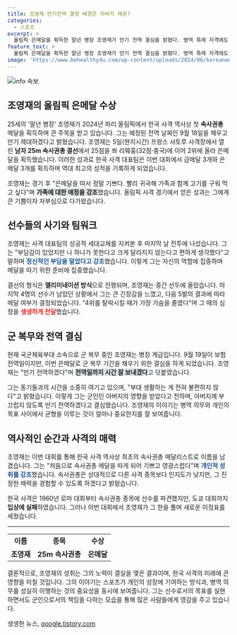 ```yaml
---
title: 조영재 만기전역 결정 배경은 아버지 때문?
categories:
  - 스포츠
excerpt: >
  올림픽 은메달을 획득한 말년 병장 조영재가 만기 전역 결심을 밝혔다. 병역 특례 자격에도 불구하고, 그는 아버지의 영향으로 군 복무를 마무리하겠다는 의지를 보이며 한국 사격 역사에 새로운 전환점을 마련했다.
feature_text: >
  올림픽 은메달을 획득한 말년 병장 조영재가 만기 전역 결심을 밝혔다. 병역 특례 자격에도 불구하고, 그는 아버지의 영향으로 군 복무를 마무리하겠다는 의지를 보이며 한국 사격 역사에 새로운 전환점을 마련했다.
image: 'https://www.behealthy4u.com/wp-content/uploads/2024/06/koreanews.jpg'
---
```


<p><img src="https://www.behealthy4u.com/wp-content/uploads/2024/06/koreanews.jpg" alt="info 속보" /></p>

<h2 data-ke-size="size26">조영재의 올림픽 은메달 수상</h2>

<p data-ke-size="size16">25세의 '말년 병장' 조영재가 2024년 파리 올림픽에서 한국 사격 역사상 첫 <b>속사권총</b> 메달을 획득하며 큰 주목을 받고 있습니다. 그는 예정된 전역 날짜인 9월 18일을 채우고 만기 제대하겠다고 밝혔습니다. 조영재는 5일(현지시간) 프랑스 샤토루 사격장에서 열린 <b>남자 25m 속사권총 결선</b>에서 25점을 쏴 리웨훙(32점·중국)에 이어 2위에 올라 은메달을 획득했습니다. 이러한 성과로 한국 사격 대표팀은 이번 대회에서 금메달 3개와 은메달 3개를 획득하며 역대 최고의 성적을 기록하게 되었습니다.</p>

<p data-ke-size="size16">조영재는 경기 후 "은메달을 따서 정말 기쁘다. 빨리 귀국해 가족과 함께 고기를 구워 먹고 싶다"며 <b><span style="background-color: #21538527;">가족에 대한 애정을 강조</span></b>했습니다. 올림픽 사격 경기에서 얻은 성과는 그에게 큰 기쁨이자 자부심으로 다가왔습니다.</p>

<h2 data-ke-size="size26">선수들의 사기와 팀워크</h2>

<p data-ke-size="size16">조영재는 사격 대표팀의 성공적 세대교체를 지켜본 후 마지막 날 전투에 나섰습니다. 그는 "부담감이 있었지만 나 하나가 못한다고 크게 달라지지 않는다고 편하게 생각했다"고 말하며 <b><span style="color: #1a5490;">정신적인 부담을 덜었다고 강조</span></b>했습니다. 이렇게 그는 자신의 역할에 집중하며 메달을 따기 위한 준비에 집중했습니다.</p>

<p data-ke-size="size16">결선의 형식은 <b>엘리미네이션 방식</b>으로 진행되며, 조영재는 중간 선두에 올랐습니다. 마지막 4명의 선수가 남았던 상황에서 그는 큰 긴장감을 느꼈고, 다음 5발의 결과에 따라 메달 여부가 결정되었습니다. "4위를 탈락시킬 때가 가장 가슴을 졸였다"며 그 때의 심정을 <b><span style="color: #ee2323;">생생하게 전달</span></b>했습니다.</p>

<h2 data-ke-size="size26">군 복무와 전역 결심</h2>

<p data-ke-size="size16">현재 국군체육부대 소속으로 군 복무 중인 조영재는 병장 계급입니다. 9월 19일이 보험전역일이지만, 이번 은메달로 군 복무 기간을 채우기 위한 결심을 하게 되었습니다. 조영재는 "만기 전역하겠다"며 <b><span style="background-color: #21538527;">전역일까지 시간 잘 보내겠다</span></b>고 덧붙였습니다.</p>

<p data-ke-size="size16">그는 동기들과의 시간을 소중히 여기고 있으며, "부대 생활하는 게 전혀 불편하지 않다"고 밝혔습니다. 이렇게 그는 군인인 아버지의 영향을 받았다고 전하며, 아버지께 부끄럽지 않도록 만기 전역하겠다고 결심했습니다. 조영재의 이야기는 병역 의무와 개인의 목표 사이에서 균형을 이루는 것이 얼마나 중요한지를 잘 보여줍니다.</p>

<h2 data-ke-size="size26">역사적인 순간과 사격의 매력</h2>

<p data-ke-size="size16">조영재는 이번 대회를 통해 한국 사격 역사상 최초의 속사권총 메달리스트로 이름을 남겼습니다. 그는 "처음으로 속사권총 메달을 따게 되어 기쁘고 영광스럽다"며 <b><span style="color: #1a5490;">개인적 성취를 강조</span></b>했습니다. 속사권총은 상대적으로 다른 사격 종목보다 인지도가 낮지만, 그 진정한 매력을 경험할 수 있도록 하겠다고 밝혔습니다.</p>

<p data-ke-size="size16">한국 사격은 1960년 로마 대회부터 속사권총 종목에 선수를 파견했지만, 도쿄 대회까지 <b>입상에 실패</b>하였습니다. 그러나 이번 대회에서 조영재가 그 한을 풀며 새로운 이정표를 세웠습니다.</p>

<hr />

<table style="width:100%">
<tr>
<td style="text-align: center; height: 17px;"><b>이름</b></td>
<td style="text-align: center; height: 17px;"><b>종목</b></td>
<td style="text-align: center; height: 17px;"><b>수상</b></td>
</tr>
<tr>
<td style="text-align: center; height: 17px;"><b>조영재</b></td>
<td style="text-align: center; height: 17px;"><b>25m 속사권총</b></td>
<td style="text-align: center; height: 17px;"><b>은메달</b></td>
</tr>
</table>

<p data-ke-size="size16">결론적으로, 조영재의 성취는 그의 노력이 결실을 맺은 결과이며, 한국 사격의 미래에 큰 영향을 미칠 것입니다. 그의 이야기는 스포츠가 개인의 성장에 기여하는 방식과, 병역 의무를 성실히 이행하는 것의 중요성을 동시에 보여줍니다. 그는 선수로서의 목표를 실현하면서도 군인으로서의 책임을 다하는 모습을 통해 많은 사람들에게 영감을 주고 있습니다.</p>
생생한 뉴스, <a href="https://qoogle.tistory.com" rel="dofollow">qoogle.tistory.com</a>


